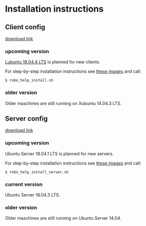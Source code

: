 # Installation instructions

## Client config
[download link](https://lubuntu.me/downloads/)

### upcoming version
[Lubuntu 18.04.4 LTS](https://cdimage.ubuntu.com/lubuntu/releases/18.04/release/) is planned for new clients.

For step-by-step installation instructions see
[these images](install_client_img.md) and call:

    $ robo_help_install.sh

### older version
Older maschines are still running on Xubuntu 14.04.3 LTS.

## Server config

[download link](https://www.ubuntu.com/download/server)

### upcoming version
Ubuntu Server 18.04.1 LTS is planned for new servers.

For step-by-step installation instructions see
[these images](install_server_img.md) and call:

    $ robo_help_install_server.sh

### current version
Ubuntu Server 16.04.3 LTS.

### older version
Older maschines are still running on Ubuntu Server 14.04.
